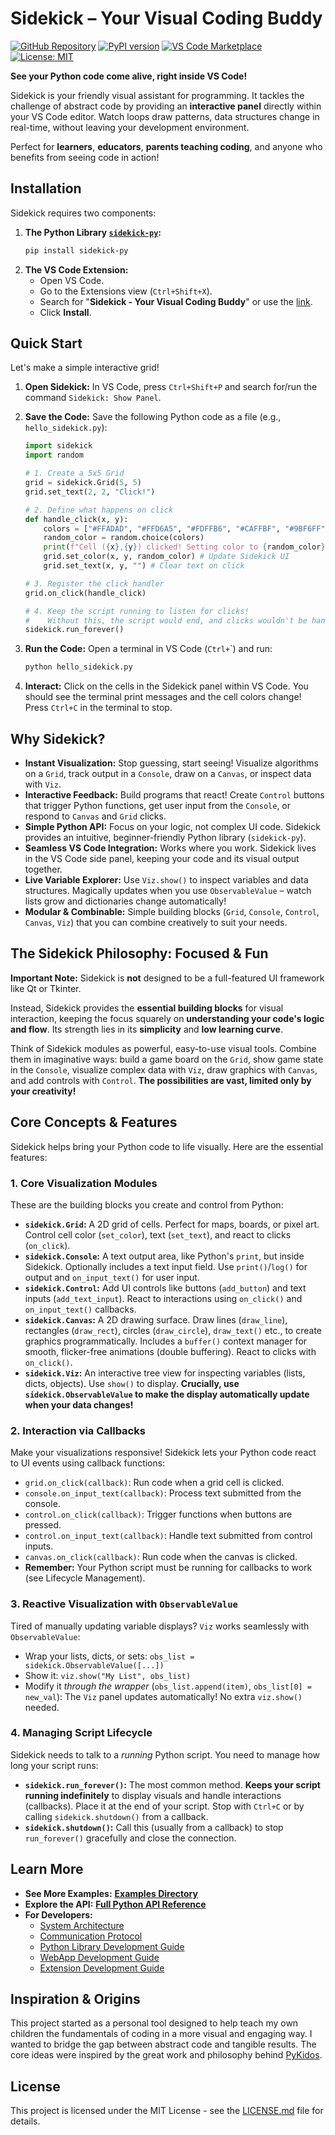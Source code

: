 # Sidekick – Your Visual Coding Buddy

[![GitHub Repository](https://img.shields.io/badge/GitHub-Repository-blue.svg)](https://github.com/zhouer/Sidekick)
[![PyPI version](https://badge.fury.io/py/sidekick-py.svg)](https://badge.fury.io/py/sidekick-py)
[![VS Code Marketplace](https://img.shields.io/visual-studio-marketplace/v/sidekick-coding.sidekick-coding?label=VS%20Code%20Marketplace)](https://marketplace.visualstudio.com/items?itemName=sidekick-coding.sidekick-coding)
[![License: MIT](https://img.shields.io/badge/License-MIT-yellow.svg)](https://opensource.org/licenses/MIT)

**See your Python code come alive, right inside VS Code!**

Sidekick is your friendly visual assistant for programming. It tackles the challenge of abstract code by providing an **interactive panel** directly within your VS Code editor. Watch loops draw patterns, data structures change in real-time, without leaving your development environment.

Perfect for **learners**, **educators**, **parents teaching coding**, and anyone who benefits from seeing code in action!

## Installation

Sidekick requires two components:

1.  **The Python Library [`sidekick-py`](https://pypi.org/project/sidekick-py/):**
    ```bash
    pip install sidekick-py
    ```
2.  **The VS Code Extension:**
    *   Open VS Code.
    *   Go to the Extensions view (`Ctrl+Shift+X`).
    *   Search for "**Sidekick - Your Visual Coding Buddy**" or use the [link](https://marketplace.visualstudio.com/items?itemName=sidekick-coding.sidekick-coding).
    *   Click **Install**.

## Quick Start

Let's make a simple interactive grid!

1.  **Open Sidekick:** In VS Code, press `Ctrl+Shift+P` and search for/run the command `Sidekick: Show Panel`.
2.  **Save the Code:** Save the following Python code as a file (e.g., `hello_sidekick.py`):

    ```python
    import sidekick
    import random

    # 1. Create a 5x5 Grid
    grid = sidekick.Grid(5, 5)
    grid.set_text(2, 2, "Click!")

    # 2. Define what happens on click
    def handle_click(x, y):
        colors = ["#FFADAD", "#FFD6A5", "#FDFFB6", "#CAFFBF", "#9BF6FF", "#A0C4FF", "#BDB2FF", "#FFC6FF"]
        random_color = random.choice(colors)
        print(f"Cell ({x},{y}) clicked! Setting color to {random_color}")
        grid.set_color(x, y, random_color) # Update Sidekick UI
        grid.set_text(x, y, "") # Clear text on click

    # 3. Register the click handler
    grid.on_click(handle_click)

    # 4. Keep the script running to listen for clicks!
    #    Without this, the script would end, and clicks wouldn't be handled.
    sidekick.run_forever()
    ```

3.  **Run the Code:** Open a terminal in VS Code (`Ctrl+`\`) and run:
    ```bash
    python hello_sidekick.py
    ```
4.  **Interact:** Click on the cells in the Sidekick panel within VS Code. You should see the terminal print messages and the cell colors change! Press `Ctrl+C` in the terminal to stop.

## Why Sidekick?

*   **Instant Visualization:** Stop guessing, start seeing! Visualize algorithms on a `Grid`, track output in a `Console`, draw on a `Canvas`, or inspect data with `Viz`.
*   **Interactive Feedback:** Build programs that react! Create `Control` buttons that trigger Python functions, get user input from the `Console`, or respond to `Canvas` and `Grid` clicks.
*   **Simple Python API:** Focus on your logic, not complex UI code. Sidekick provides an intuitive, beginner-friendly Python library (`sidekick-py`).
*   **Seamless VS Code Integration:** Works where you work. Sidekick lives in the VS Code side panel, keeping your code and its visual output together.
*   **Live Variable Explorer:** Use `Viz.show()` to inspect variables and data structures. Magically updates when you use `ObservableValue` – watch lists grow and dictionaries change automatically!
*   **Modular & Combinable:** Simple building blocks (`Grid`, `Console`, `Control`, `Canvas`, `Viz`) that you can combine creatively to suit your needs.

## The Sidekick Philosophy: Focused & Fun

**Important Note:** Sidekick is **not** designed to be a full-featured UI framework like Qt or Tkinter.

Instead, Sidekick provides the **essential building blocks** for visual interaction, keeping the focus squarely on **understanding your code's logic and flow**. Its strength lies in its **simplicity** and **low learning curve**.

Think of Sidekick modules as powerful, easy-to-use visual tools. Combine them in imaginative ways: build a game board on the `Grid`, show game state in the `Console`, visualize complex data with `Viz`, draw graphics with `Canvas`, and add controls with `Control`. **The possibilities are vast, limited only by your creativity!**

## Core Concepts & Features

Sidekick helps bring your Python code to life visually. Here are the essential features:

### 1. Core Visualization Modules

These are the building blocks you create and control from Python:

*   **`sidekick.Grid`:** A 2D grid of cells. Perfect for maps, boards, or pixel art. Control cell color (`set_color`), text (`set_text`), and react to clicks (`on_click`).
*   **`sidekick.Console`:** A text output area, like Python's `print`, but inside Sidekick. Optionally includes a text input field. Use `print()`/`log()` for output and `on_input_text()` for user input.
*   **`sidekick.Control`:** Add UI controls like buttons (`add_button`) and text inputs (`add_text_input`). React to interactions using `on_click()` and `on_input_text()` callbacks.
*   **`sidekick.Canvas`:** A 2D drawing surface. Draw lines (`draw_line`), rectangles (`draw_rect`), circles (`draw_circle`), `draw_text()` etc., to create graphics programmatically. Includes a `buffer()` context manager for smooth, flicker-free animations (double buffering). React to clicks with `on_click()`.
*   **`sidekick.Viz`:** An interactive tree view for inspecting variables (lists, dicts, objects). Use `show()` to display. **Crucially, use `sidekick.ObservableValue` to make the display automatically update when your data changes!**

### 2. Interaction via Callbacks

Make your visualizations responsive! Sidekick lets your Python code react to UI events using callback functions:

*   `grid.on_click(callback)`: Run code when a grid cell is clicked.
*   `console.on_input_text(callback)`: Process text submitted from the console.
*   `control.on_click(callback)`: Trigger functions when buttons are pressed.
*   `control.on_input_text(callback)`: Handle text submitted from control inputs.
*   `canvas.on_click(callback)`: Run code when the canvas is clicked.
*   **Remember:** Your Python script must be running for callbacks to work (see Lifecycle Management).

### 3. Reactive Visualization with `ObservableValue`

Tired of manually updating variable displays? `Viz` works seamlessly with `ObservableValue`:

*   Wrap your lists, dicts, or sets: `obs_list = sidekick.ObservableValue([...])`
*   Show it: `viz.show("My List", obs_list)`
*   Modify it *through the wrapper* (`obs_list.append(item)`, `obs_list[0] = new_val`): The `Viz` panel updates automatically! No extra `viz.show()` needed.

### 4. Managing Script Lifecycle

Sidekick needs to talk to a *running* Python script. You need to manage how long your script runs:

*   **`sidekick.run_forever()`:** The most common method. **Keeps your script running indefinitely** to display visuals and handle interactions (callbacks). Place it at the end of your script. Stop with `Ctrl+C` or by calling `sidekick.shutdown()` from a callback.
*   **`sidekick.shutdown()`:** Call this (usually from a callback) to stop `run_forever()` gracefully and close the connection.

## Learn More

*   **See More Examples:** [**Examples Directory**](./examples/)
*   **Explore the API:** [**Full Python API Reference**](https://zhouer.github.io/sidekick-py-docs/)
*   **For Developers:**
    *   [System Architecture](./docs/architecture.md)
    *   [Communication Protocol](./docs/protocol.md)
    *   [Python Library Development Guide](./docs/python-development.md)
    *   [WebApp Development Guide](./docs/webapp-development.md)
    *   [Extension Development Guide](./docs/extension-development.md)

## Inspiration & Origins

This project started as a personal tool designed to help teach my own children the fundamentals of coding in a more visual and engaging way. I wanted to bridge the gap between abstract code and tangible results. The core ideas were inspired by the great work and philosophy behind [PyKidos](https://pykidos.github.io/).

## License

This project is licensed under the MIT License - see the [LICENSE.md](./LICENSE.md) file for details.
